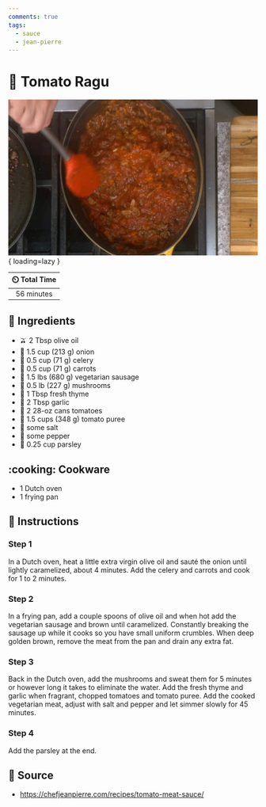 ```yaml
---
comments: true
tags:
  - sauce
  - jean-pierre
---
```

# :tomato: Tomato Ragu

![Tomato Ragu](../assets/images/tomato-ragu.jpg){ loading=lazy }

| :timer_clock: Total Time |
|:-----------------------: |
| 56 minutes |

## :salt: Ingredients

- :olive: 2 Tbsp olive oil
- :onion: 1.5 cup (213 g) onion
- :leafy_green: 0.5 cup (71 g) celery
- :carrot: 0.5 cup (71 g) carrots
- :hotdog: 1.5 lbs (680 g) vegetarian sausage
- :mushroom: 0.5 lb (227 g) mushrooms
- :herb: 1 Tbsp fresh thyme
- :garlic: 2 Tbsp garlic
- :tomato: 2 28-oz cans tomatoes
- :tomato: 1.5 cups (348 g) tomato puree
- :salt: some salt
- :salt: some pepper
- :herb: 0.25 cup parsley

## :cooking: Cookware

- 1 Dutch oven
- 1 frying pan

## :pencil: Instructions

### Step 1

In a Dutch oven, heat a little extra virgin olive oil and sauté the onion until lightly caramelized, about 4 minutes.
Add the celery and carrots and cook for 1 to 2 minutes.

### Step 2

In a frying pan, add a couple spoons of olive oil and when hot add the vegetarian sausage and brown until caramelized.
Constantly breaking the sausage up while it cooks so you have small uniform crumbles. When deep golden brown, remove the
meat from the pan and drain any extra fat.

### Step 3

Back in the Dutch oven, add the mushrooms and sweat them for 5 minutes or however long it takes to eliminate the water.
Add the fresh thyme and garlic when fragrant, chopped tomatoes and tomato puree. Add the cooked vegetarian meat, adjust
with salt and pepper and let simmer slowly for 45 minutes.

### Step 4

Add the parsley at the end.

## :link: Source

- <https://chefjeanpierre.com/recipes/tomato-meat-sauce/>
